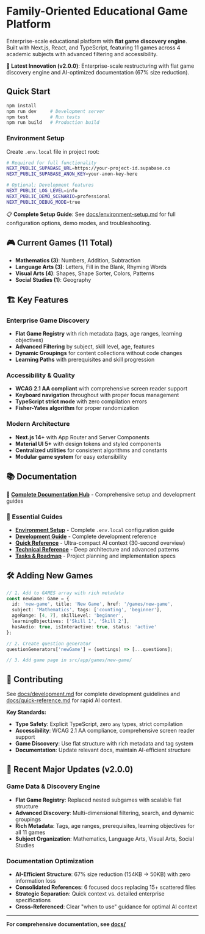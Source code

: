 # Family-Oriented Educational Game Platform

Enterprise-scale educational platform with **flat game discovery engine**. Built with Next.js, React, and TypeScript, featuring 11 games across 4 academic subjects with advanced filtering and accessibility.

**🎯 Latest Innovation (v2.0.0)**: Enterprise-scale restructuring with flat game discovery engine and AI-optimized documentation (67% size reduction).

## Quick Start

```bash
npm install
npm run dev     # Development server
npm test        # Run tests  
npm run build   # Production build
```

### Environment Setup
Create `.env.local` file in project root:

```bash
# Required for full functionality
NEXT_PUBLIC_SUPABASE_URL=https://your-project-id.supabase.co
NEXT_PUBLIC_SUPABASE_ANON_KEY=your-anon-key-here

# Optional: Development features
NEXT_PUBLIC_LOG_LEVEL=info
NEXT_PUBLIC_DEMO_SCENARIO=professional
NEXT_PUBLIC_DEBUG_MODE=true
```

📋 **Complete Setup Guide**: See [docs/environment-setup.md](docs/environment-setup.md) for full configuration options, demo modes, and troubleshooting.

## 🎮 Current Games (11 Total)
- **Mathematics (3)**: Numbers, Addition, Subtraction
- **Language Arts (3)**: Letters, Fill in the Blank, Rhyming Words  
- **Visual Arts (4)**: Shapes, Shape Sorter, Colors, Patterns
- **Social Studies (1)**: Geography

## 🏗️ Key Features

### Enterprise Game Discovery
- **Flat Game Registry** with rich metadata (tags, age ranges, learning objectives)
- **Advanced Filtering** by subject, skill level, age, features
- **Dynamic Groupings** for content collections without code changes
- **Learning Paths** with prerequisites and skill progression

### Accessibility & Quality
- **WCAG 2.1 AA compliant** with comprehensive screen reader support
- **Keyboard navigation** throughout with proper focus management
- **TypeScript strict mode** with zero compilation errors
- **Fisher-Yates algorithm** for proper randomization

### Modern Architecture
- **Next.js 14+** with App Router and Server Components
- **Material UI 5+** with design tokens and styled components
- **Centralized utilities** for consistent algorithms and constants
- **Modular game system** for easy extensibility

## 📚 Documentation

**📖 [Complete Documentation Hub](docs/README.md)** - Comprehensive setup and development guides

### 🎯 Essential Guides
- **[Environment Setup](docs/environment-setup.md)** - Complete `.env.local` configuration guide
- **[Development Guide](docs/development.md)** - Complete development reference  
- **[Quick Reference](docs/quick-reference.md)** - Ultra-compact AI context (30-second overview)
- **[Technical Reference](docs/technical-reference.md)** - Deep architecture and advanced patterns
- **[Tasks & Roadmap](docs/tasks.md)** - Project planning and implementation specs

## 🛠️ Adding New Games

```typescript
// 1. Add to GAMES array with rich metadata
const newGame: Game = {
  id: 'new-game', title: 'New Game', href: '/games/new-game',
  subject: 'Mathematics', tags: ['counting', 'beginner'],
  ageRange: [4, 7], skillLevel: 'beginner',
  learningObjectives: ['Skill 1', 'Skill 2'],
  hasAudio: true, isInteractive: true, status: 'active'
};

// 2. Create question generator
questionGenerators['newGame'] = (settings) => [...questions];

// 3. Add game page in src/app/games/new-game/
```

## 🤝 Contributing

See [docs/development.md](docs/development.md) for complete development guidelines and [docs/quick-reference.md](docs/quick-reference.md) for rapid AI context.

**Key Standards:**
- **Type Safety**: Explicit TypeScript, zero `any` types, strict compilation
- **Accessibility**: WCAG 2.1 AA compliance, comprehensive screen reader support
- **Game Discovery**: Use flat structure with rich metadata and tag system
- **Documentation**: Update relevant docs, maintain AI-efficient structure

## 🚀 Recent Major Updates (v2.0.0)

### Game Data & Discovery Engine
- **Flat Game Registry**: Replaced nested subgames with scalable flat structure
- **Advanced Discovery**: Multi-dimensional filtering, search, and dynamic groupings
- **Rich Metadata**: Tags, age ranges, prerequisites, learning objectives for all 11 games
- **Subject Organization**: Mathematics, Language Arts, Visual Arts, Social Studies

### Documentation Optimization
- **AI-Efficient Structure**: 67% size reduction (154KB → 50KB) with zero information loss
- **Consolidated References**: 6 focused docs replacing 15+ scattered files
- **Strategic Separation**: Quick context vs. detailed enterprise specifications
- **Cross-Referenced**: Clear "when to use" guidance for optimal AI context

---

**For comprehensive documentation, see [docs/](docs/)**

